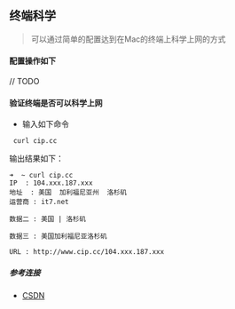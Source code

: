 ## 终端科学

> 可以通过简单的配置达到在Mac的终端上科学上网的方式

#### 配置操作如下

// TODO

#### 验证终端是否可以科学上网

* 输入如下命令

```shell
 curl cip.cc
```

输出结果如下：

```shell
➜  ~ curl cip.cc
IP	: 104.xxx.187.xxx
地址	: 美国  加利福尼亚州  洛杉矶
运营商	: it7.net

数据二	: 美国 | 洛杉矶

数据三	: 美国加利福尼亚洛杉矶

URL	: http://www.cip.cc/104.xxx.187.xxx
```

##### 参考连接

* [CSDN](https://blog.csdn.net/youshaoduo/article/details/87938186)

